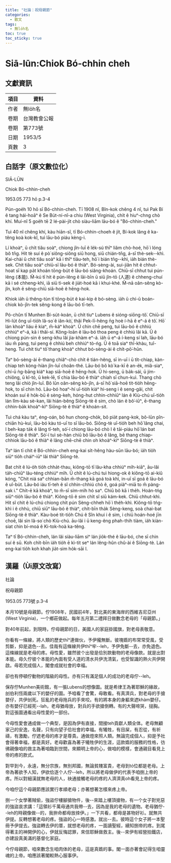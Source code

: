 ```yaml
---
title: "社論：祝母親節"
categories:
  - 散文
tags:
  - 無lo̍h名
toc: true
toc_sticky: true
---
```


# Siā-lūn:Chiok Bó-chhin cheh

## 文獻資訊

| 項目 | 資料 |
|---|---|
| 作者 | 無lo̍h名 |
| 卷期 | 台灣教會公報 |
| 卷期 | 第773號 |
| 日期 | 1953/5 |
| 頁數 | 3 |

## 白話字（原文數位化）

SIĀ-LŪN

Chiok Bó-chhin-cheh

1953.05 773 hō p.3-4

Pún-goe̍h 10 hō sī Bó-chhin-cheh. Tī 1908 nî, Bîn-kok chêng 4 nî, tuì Pak Bí ê tang hái-hoāⁿ ê Se Bu̍t-ní-nî-a chiu (West Virginia), chi̍t ê hiuⁿ-chng chò khí. Muí-nî 5 goe̍h tē 2 lé-pài-ji̍t chò siàu-liām lāu-bó ê "Bó-chhin-cheh."

Tuì 40 nî chêng khí, kàu hiān-sî, tī Bó-chhin-choeh ê ji̍t, Bí-kok lâng ê ka-têng koà kok-kî, tuì lāu-bó piáu kèng-ì.

Lí khoàⁿ, ū chi̍t tiâu soàⁿ, chiong jîn-luī ê le̍k-sú thīⁿ liâm chò-hoé, hō͘ i lóng bô tn̄g. Hit tè suí ê pò͘ siông-siông siū hong, siū chián-tn̄g, á-sī thè-sek--khì. Kai-chài ū chit tiâu soàⁿ kā i thīⁿ tiâu-teh, hō͘ i bián tn̄g--khì, ia̍h bián thè-sek. Chit tiâu soàⁿ chiū-sī lāu-bó ê thiàⁿ. Bó-sèng-ài, sui-jiân hit ê chhut-hoat sī kap pa̍t khoán tōng-bu̍t ê lāu-bó siâng-khoán. Chiū-sī chhut tuì pún-lêng (本能). M̄-kú tī hit ê pún-lêng ê lāi-bīn ū siū jîn-tō (人道) ê chheng-chuí kā i sé chheng-khì, iā siū tì-sek ê jia̍t-hoé kā i khui-khé. M̄-nā oân-sêng kò-jîn, koh ē sêng-chiū siā-hoē ê hēng-hok.

Khiok ia̍h ū thêng-tùn tī tōng-bu̍t ê kai-kip ê bó-sèng. ia̍h ū chí-ū boán-chiok kò-jîn-tek sêng-kong ê lāu-bó tī-teh.

Pó-chûn tī Munhen Bí-su̍t-koán, ū chi̍t tiuⁿ Lubens ê sióng-siōng-tô͘. Chiū-sī Hi-lu̍t ông uī-tio̍h Iâ-so͘ ê iân-kò͘, thâi Pek-lī-hêng n̄g hoè í-hā ê eⁿ-á ê tô͘. Hō͘ lán khoàⁿ liáu ē kiaⁿ, m̄-káⁿ khoàⁿ. Ū chin chē peng, tuì lāu-bó ê chhiú chhiúⁿ eⁿ-á, kā i thâi-sí. Kông-loān ê lāu-bó thoa peng ê chhiú lâi kā. Ū ê chiong pún-sin ê seng-khu lâi jia-khàm eⁿ-á. ia̍h ū eⁿ-á í-keng sí lah, lāu-bó iáu m̄ pàng, tuì peng ê chhiú beh chhiúⁿ tò-ńg. Ū ê toā siaⁿ thî-khàu, tuî-heng. Tuì chit tiuⁿ tô͘ thang khoàⁿ chhut bó-sèng-ài ê chi̍t-pō͘-hūn.

Taⁿ bó-sèng-ài ē-thang chiâⁿ-chò chi̍t ê tián-hêng, sī in-uī i ū ti̍t-chiap, kàn-chiap teh kòng-hiàn jîn-luī choân-thé. Lāu-bó bô kò͘ ka-kī ê an-e̍k, miâ-siaⁿ, chí-ū ǹg-bāng kiáⁿ kap siā-hoē ê hēng-hok. Ū hi-seng, ū ba̍k-sái, ū jím-chiông, ū kî-tó, ū kek-lē, tī chia lāu-bó ê thiàⁿ chiah sī chun-kuì. Thang chò teng lâi chiò jîn-luī. Bô lūn oân-sêng kò-jîn, á-sī hō͘ siā-hoē tit-tio̍h hēng-hok, to sī chin hó. Lāu-bó hoaⁿ-hí uī-tio̍h kiáⁿ hi-seng i ê seng-gâi, chit khoán suí ê ho̍k-bū ê sèng-keh, hóng-hut chhin-chhiūⁿ lán ê Kiù-chú uī-tio̍h lán lîm-kàu sè-kan, lâi hián-bêng Siōng-tè ê sim, chò lán ê bô͘-iūⁿ, ē-thang chhin-ba̍k khoàⁿ-kìⁿ Siōng-tè ê thiàⁿ ê khoán-sit.

Tuì chá kàu taⁿ, éng-oán, bô hun chong-cho̍k, bô pia̍t pang-kok, bô-lūn pîn-chiān hù-kuì, lāu-bó kàu tó-uī to sī lāu-bó. Siōng-tè uī-tio̍h beh hō͘ lâng chai, I beh-kap ta̍k ê lâng tī-teh, só͘-í chiong lāu-bó chò I ê tāi-piáu hō͘ lán bat Siōng-tè ê thiàⁿ. Só͘-í tuì sè-hàn chiū bô lāu-bó ê lâng, bē thang chiap-chhiok lāu-bó ê thiàⁿ ê lâng chē-chē chin oh khoàⁿ-kìⁿ Siōng-tè ê thiàⁿ.

Taⁿ lán tī chit ê Bó-chhin-cheh eng-kai si̍t-hêng hàu-sūn lāu-bó; ia̍h tio̍h siūⁿ tio̍h cháiⁿ-iūⁿ lâi thiàⁿ Siōng-tè.

Bat chi̍t ê lú-o̍h tio̍h chha̍t-thau, kiông-tō tī lâu-kha chhiúⁿ mi̍h-kiāⁿ, āu-lâi ta̍h-chiūⁿ lâu-téng chhiúⁿ mi̍h. Ū chi̍t ê lú-chú tuì hiong-ok ê kiông-tō ai-kiû kóng, "Chit niá saⁿ chhian-bān m̄-thang kā goá toà khì, in-uī sī goá ê lāu-bó ê uî-bu̍t. Lāu-bó iáu tī-teh ê sî chhin-chhiú chò ê, goá piàⁿ-miā to m̄ pàng-sak i." Chi̍t-ē kā khoàⁿ, to m̄-sī sím-mi̍h hó saⁿ. Chiū bô kā i the̍h. Hoán-tńg siūⁿ-tio̍h lāu-bó ê thiàⁿ. Kiông-tō ê sim chi̍t sî siū kám-kek. Chiū chhut-khì. Hit sî chit ê lú-chú chiong chi̍t pún Sèng-chheh hō͘ i the̍h-khì. Kiông-tō tńg-khì i ê chhù, chiū siūⁿ lāu-bó ê thiàⁿ, chi̍t-bīn tha̍k Sèng-keng, soà chai-bat Siōng-tè ê thiàⁿ. Kàu-boé tit-tio̍h Chú ê Sîn khui i ê sim, i chiū hoán-hoé jīn choē, lâi sìn Iâ-so͘ chò Kiù-chú. āu-lâi i ū keng-êng phah-thih tiàm, ia̍h kiàn-siat chin bí-moá ê Ki-tok-hoà ka-têng.

Taⁿ tī Bó-chhin-cheh, lán lâi siàu-liām siⁿ lán jio̍k-thé ê lāu-bó, che sī chin suí ê sū. Koh chi̍t-bīn ia̍h tio̍h ē kì-tit seⁿ lán lêng-hûn chû-ài ê Siōng-tè. Lán eng-kai tio̍h koh khah jia̍t-sim ho̍k-sāi I.

## 漢羅（Ùi原文改寫）

社論

祝母親節

1953.05 773號 p.3-4

本月10號是母親節。佇1908年，民國前4年，對北美的東海岸的西維吉尼亞州 (West Virginia)，一个鄉莊做起。每年五月第二禮拜日做數念老母的「母親節。」

對40年前起，到現時，佇母親節的日，美國人的家庭掛國旗，對老母表敬意。

你看有一條線，將人類的歷史thīⁿ連做伙，予伊攏無斷。彼塊媠的布常常受風，受剪斷，抑是退色--去。佳哉有這條線共伊thīⁿ牢--leh，予伊免斷--去，亦免退色。這條線就是老母的疼。母性愛，雖然彼个出發是佮別款動物的老母像款。就是出對本能。毋久佇彼个本能的內面有受人道的清水共伊洗清氣，也受智識的熱火共伊開啟。毋若完成個人，閣會成就社會的幸福。

卻也有停頓佇動物的階級的母性。亦有只有滿足個人的成功的老母佇--leh。

保存佇Munhen美術館，有一張Lubens的想像圖。就是希律王為著耶穌的緣故，刣伯利恆兩歲以下的嬰仔的圖。予咱看了會驚，毋敢看。有真濟兵，對老母的手搶嬰仔，共伊刣死。狂亂的老母拖兵的手來咬。有的將本身的身軀來遮khàm嬰仔。亦有嬰仔已經死--lah，老母猶毋放，對兵的手欲搶倒轉。有的大聲啼哭，搥胸。對這張圖通看出母性愛的一部份。

今母性愛會通成做一个典型，是因為伊有直接，間接teh貢獻人類全体。老母無顧家己的安逸，名聲，只有向望子佮社會的幸福。有犧牲，有目屎，有忍從，有祈禱，有激勵，佇遮老母的疼才是尊貴。通做燈來照人類。無論完成個人，抑是予社會得著幸福，都是真好。老母歡喜為著子犧牲伊的生涯，這款媠的服務的性格，彷彿親像咱的救主為著咱臨到世間，來顯明上帝的心，做咱的模樣，會通親目看見上帝的疼的款式。

對早到今，永遠，無分宗族，無別邦國，無論貧賤富貴，老母到tó位都是老母。上帝為著欲予人知，伊欲佮逐个人佇--leh，所以將老母做伊的代表予咱捌上帝的疼。所以對細漢就無老母的人，袂通接觸老母的疼的人濟濟真oh看見上帝的疼。

今咱佇這个母親節應該實行孝順老母；亦著想著怎樣來疼上帝。

捌一个女學著賊偷，強盜佇樓腳搶物件，後--來踏上樓頂搶物，有一个女子對兇惡的強盜哀求講：「這領衫千萬毋通共我帶--去，因為是我的老母的遺物。老母猶佇--leh的時親像做--的，我拚命都毋放拺伊。」一下共看，都毋是甚物好衫。就無共伊提。反轉想著老母的疼。強盜的心一時感激。就出--去。彼時這个女子將一本聖冊予伊提去。強盜轉去伊的厝，就想老母的疼，一面讀聖經，續知捌帝的疼。到尾得著主的神開伊的心，伊就反悔認罪，來信耶穌做救主。後--來伊有經營拍鐵店，亦建設真美滿的基督化家庭。

今佇母親節，咱來數念生咱肉体的老母，這是真媠的事。閣一面亦著會記得生咱靈魂的上帝。咱應該著閣較熱心服事伊。
